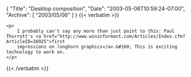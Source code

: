 {
  "Title": "Desktop composition",
  "Date": "2003-05-06T10:59:24-07:00",
  "Archive": [
    "2003/05/06"
  ]
}
{{< verbatim >}}

    <p>
        I probably can't say any more than just point to this: Paul Thurrott's <a href="http://www.wininformant.com/Articles/Index.cfm?ArticleID=38925">first
        impressions on longhorn graphics</a>.&#160; This is exciting technology to work on.
    </p>

{{< /verbatim >}}
